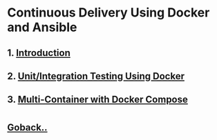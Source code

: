 # Continuous Delivery Using Docker and Ansible

## 1. [Introduction](./intro.md)

## 2. [Unit/Integration Testing Using Docker](./uitud.md)

## 3. [Multi-Container with Docker Compose](./003.md)
#
## [Goback..](../README.md)